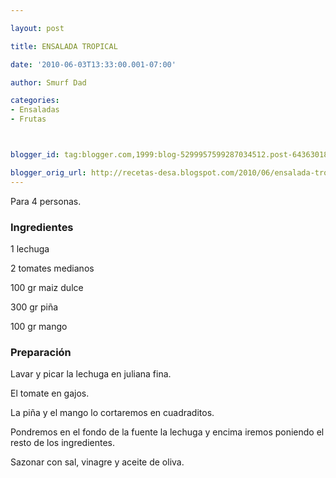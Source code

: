 ```yaml
---

layout: post

title: ENSALADA TROPICAL

date: '2010-06-03T13:33:00.001-07:00'

author: Smurf Dad

categories:
- Ensaladas
- Frutas



blogger_id: tag:blogger.com,1999:blog-5299957599287034512.post-6436301864379718949

blogger_orig_url: http://recetas-desa.blogspot.com/2010/06/ensalada-tropical.html
---
```


Para 4 personas.

<h3>Ingredientes</h3>

1 lechuga

2 tomates medianos

100 gr maiz dulce

300 gr piña

100 gr mango

<h3>Preparación</h3>

Lavar y picar la lechuga en juliana fina.

El tomate en gajos.

La piña y el mango lo cortaremos en cuadraditos.

Pondremos en el fondo de la fuente la lechuga y encima iremos poniendo el resto de los ingredientes.

Sazonar con sal, vinagre y aceite de oliva.